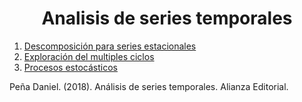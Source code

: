 
<!-- PROJECT LOGO -->
<h1 align="center">Analisis de series temporales</h1>

<ol>
  <li><a href="https://github.com/topassky/Analitica-de-datos/tree/master/1.%20Descomposici%C3%B3n%20de%20series%20estacionales">Descomposición para series estacionales </a></li>
  <li><a href="https://github.com/topassky/Analitica-de-datos/tree/master/2.%20Exploraci%C3%B3n%20de%20multiples%20ciclos%20periodograma">Exploración del multiples ciclos</a></li>
  <li><a href="https://github.com/topassky/Analitica-de-datos/tree/master/3.%20Procesos%20estocasticos">Procesos estocásticos</a></li>
</ol>

<p>Peña Daniel. (2018). Análisis de series temporales. Alianza Editorial. </p>

